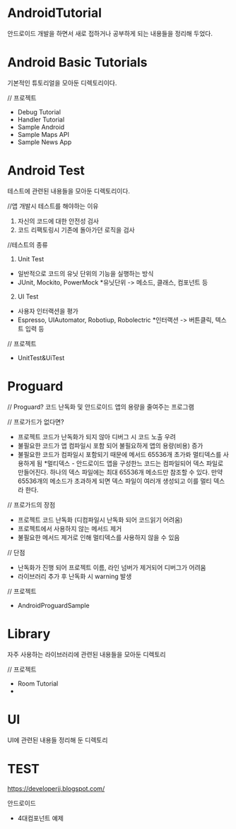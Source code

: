 # AndroidTutorial
안드로이드 개발을 하면서 새로 접하거나 공부하게 되는 내용들을 정리해 두었다. 

# Android Basic Tutorials
기본적인 튜토리얼을 모아둔 디렉토리이다. 

// 프로젝트 
- Debug Tutorial
- Handler Tutorial
- Sample Android
- Sample Maps API
- Sample News App 

# Android Test
테스트에 관련된 내용들을 모아둔 디렉토리이다. 

//앱 개발시 테스트를 해야하는 이유
1) 자신의 코드에 대한 안전성 검사
2) 코드 리팩토링시 기존에 돌아가던 로직을 검사

//테스트의 종류 
1) Unit Test
- 일반적으로 코드의 유닛 단위의 기능을 실행하는 방식 
- JUnit, Mockito, PowerMock
*유닛단위 -> 메소드, 클래스, 컴포넌트 등 

2) UI Test
- 사용자 인터랙션을 평가 
- Espresso, UIAutomator, Robotiup, Robolectric 
*인터랙션 -> 버튼클릭, 텍스트 입력 등

// 프로젝트
- UnitTest&UiTest

# Proguard 

// Proguard?
코드 난독화 및 안드로이드 앱의 용량을 줄여주는 프로그램 

// 프로가드가 없다면?
- 프로젝트 코드가 난독화가 되지 않아 디버그 시 코드 노출 우려
- 불필요한 코드가 앱 컴파일시 포함 되어 불필요하게 앱의 용량(비용) 증가
- 불필요한 코드가 컴파일시 포함되기 때문에 메서드 65536개 초가롸 멀티덱스를 사용하게 됨 
*멀티덱스 - 안드로이드 앱을 구성한느 코드는 컴파일되어 덱스 파일로 만들어진다. 하나의 덱스 파일에는 최대 65536개 메소드만 참조할 수 있다. 만약 65536개의 메소드가 초과하게 되면 덱스 파일이 여러개 생성되고 이를 멀티 덱스라 한다. 

// 프로가드의 장점
- 프로젝트 코드 난독화 (디컴파일시 난독화 되어 코드읽기 어려움)
- 프로젝트에서 사용하지 않는 메서드 제거 
- 불필요한 메서드 제거로 인해 멀티덱스를 사용하지 않을 수 있음 

// 단점
- 난독화가 진행 되어 프로젝트 이름, 라인 넘버가 제거되어 디버그가 어려움
- 라이브러리 추가 후 난독화 시 warning 발생 

// 프로젝트 
- AndroidProguardSample

# Library
자주 사용하는 라이브러리에 관련된 내용들을 모아둔 디렉토리

// 프로젝트
- Room Tutorial 
- 

# UI
UI에 관련된 내용들 정리해 둔 디렉토리 


# TEST
https://developerjj.blogspot.com/ 

안드로이드 
- 4대컴포넌트 예제
